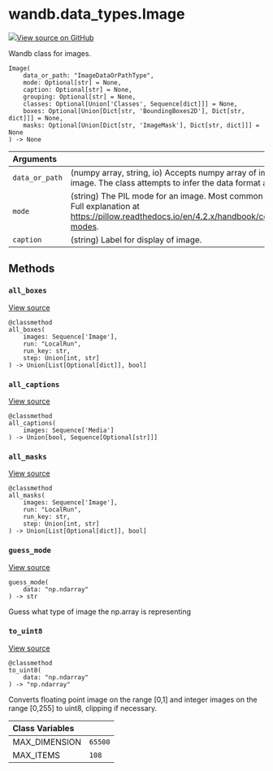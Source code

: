 # wandb.data\_types.Image

[![](https://www.tensorflow.org/images/GitHub-Mark-32px.png)View source on GitHub](https://www.github.com/wandb/client/tree/v0.10.31.dev1/wandb/sdk/data_types.py#L1527-L1997)

Wandb class for images.

```text
Image(
    data_or_path: "ImageDataOrPathType",
    mode: Optional[str] = None,
    caption: Optional[str] = None,
    grouping: Optional[str] = None,
    classes: Optional[Union['Classes', Sequence[dict]]] = None,
    boxes: Optional[Union[Dict[str, 'BoundingBoxes2D'], Dict[str, dict]]] = None,
    masks: Optional[Union[Dict[str, 'ImageMask'], Dict[str, dict]]] = None
) -> None
```

| Arguments |  |
| :--- | :--- |
|  `data_or_path` |  \(numpy array, string, io\) Accepts numpy array of image data, or a PIL image. The class attempts to infer the data format and converts it. |
|  `mode` |  \(string\) The PIL mode for an image. Most common are "L", "RGB", "RGBA". Full explanation at https://pillow.readthedocs.io/en/4.2.x/handbook/concepts.html\#concept-modes. |
|  `caption` |  \(string\) Label for display of image. |

## Methods

### `all_boxes` <a id="all_boxes"></a>

[View source](https://www.github.com/wandb/client/tree/v0.10.31.dev1/wandb/sdk/data_types.py#L1946-L1967)

```text
@classmethod
all_boxes(
    images: Sequence['Image'],
    run: "LocalRun",
    run_key: str,
    step: Union[int, str]
) -> Union[List[Optional[dict]], bool]
```

### `all_captions` <a id="all_captions"></a>

[View source](https://www.github.com/wandb/client/tree/v0.10.31.dev1/wandb/sdk/data_types.py#L1969-L1973)

```text
@classmethod
all_captions(
    images: Sequence['Media']
) -> Union[bool, Sequence[Optional[str]]]
```

### `all_masks` <a id="all_masks"></a>

[View source](https://www.github.com/wandb/client/tree/v0.10.31.dev1/wandb/sdk/data_types.py#L1923-L1944)

```text
@classmethod
all_masks(
    images: Sequence['Image'],
    run: "LocalRun",
    run_key: str,
    step: Union[int, str]
) -> Union[List[Optional[dict]], bool]
```

### `guess_mode` <a id="guess_mode"></a>

[View source](https://www.github.com/wandb/client/tree/v0.10.31.dev1/wandb/sdk/data_types.py#L1817-L1831)

```text
guess_mode(
    data: "np.ndarray"
) -> str
```

Guess what type of image the np.array is representing

### `to_uint8` <a id="to_uint8"></a>

[View source](https://www.github.com/wandb/client/tree/v0.10.31.dev1/wandb/sdk/data_types.py#L1833-L1855)

```text
@classmethod
to_uint8(
    data: "np.ndarray"
) -> "np.ndarray"
```

Converts floating point image on the range \[0,1\] and integer images on the range \[0,255\] to uint8, clipping if necessary.

| Class Variables |  |
| :--- | :--- |
|  MAX\_DIMENSION |  `65500` |
|  MAX\_ITEMS |  `108` |

